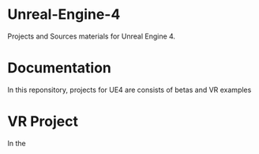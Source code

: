 # Unreal-Engine-4
Projects and Sources materials for Unreal Engine 4.

# Documentation
In this reponsitory, projects for UE4 are consists of betas and VR examples

# VR Project
In the
